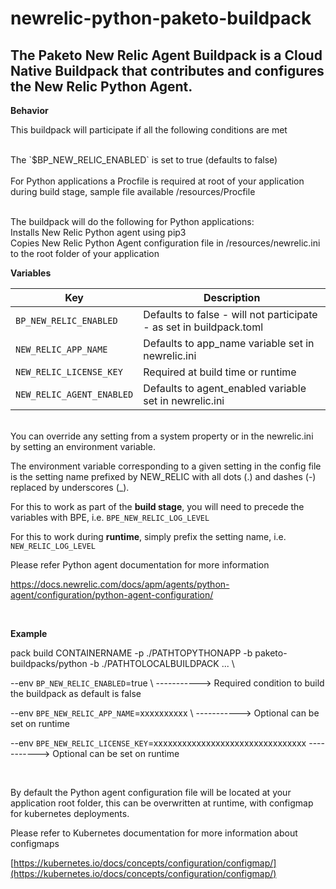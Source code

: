 
# newrelic-python-paketo-buildpack
## The Paketo New Relic Agent Buildpack is a Cloud Native Buildpack that contributes and configures the New Relic Python Agent.

  

**Behavior**

  
This buildpack will participate if all the following conditions are met

<br/>
The `$BP_NEW_RELIC_ENABLED` is set to true (defaults to false)
<br/><br/>
For Python applications a Procfile is required at root of your application during build stage, sample file available /resources/Procfile
<br/><br/>

The buildpack will do the following for Python applications:
<br/>
Installs New Relic Python agent using pip3
<br/>
Copies New Relic Python Agent configuration file in /resources/newrelic.ini to the root folder of your application
<br/>

**Variables**
<br/>

| Key | Description |
|--|--|
| `BP_NEW_RELIC_ENABLED` | Defaults to false - will not participate - as set in buildpack.toml   |
| `NEW_RELIC_APP_NAME` | Defaults to app_name variable set in newrelic.ini  |
| `NEW_RELIC_LICENSE_KEY`  | Required at build time or runtime     |
| `NEW_RELIC_AGENT_ENABLED`  | Defaults to agent_enabled variable set in newrelic.ini |

<br/>
You can override any setting from a system property or in the newrelic.ini by setting an environment variable.

The environment variable corresponding to a given setting in the config file is the setting name prefixed by NEW_RELIC with all dots (.) and dashes (-) replaced by underscores (_). 

For this to work as part of the **build stage**, you will need to precede the variables with BPE, i.e. `BPE_NEW_RELIC_LOG_LEVEL`

For this to work during **runtime**, simply prefix the setting name, i.e. `NEW_RELIC_LOG_LEVEL`

Please refer Python agent documentation for more information

https://docs.newrelic.com/docs/apm/agents/python-agent/configuration/python-agent-configuration/

<br/>

**Example**
  
pack build CONTAINERNAME -p ./PATHTOPYTHONAPP -b paketo-buildpacks/python -b ./PATHTOLOCALBUILDPACK ... \

--env `BP_NEW_RELIC_ENABLED`=true \ -----------> Required condition to build the buildpack as default is false

--env `BPE_NEW_RELIC_APP_NAME`=xxxxxxxxxx \ -----------> Optional can be set on runtime

--env `BPE_NEW_RELIC_LICENSE_KEY`=xxxxxxxxxxxxxxxxxxxxxxxxxxxxxxxx -----------> Optional can be set on runtime


<br/>

By default the Python agent configuration file will be located at your application root folder, this can be overwritten at runtime, with configmap for kubernetes deployments.


Please refer to Kubernetes documentation for more information about configmaps

[https://kubernetes.io/docs/concepts/configuration/configmap/](https://kubernetes.io/docs/concepts/configuration/configmap/)
